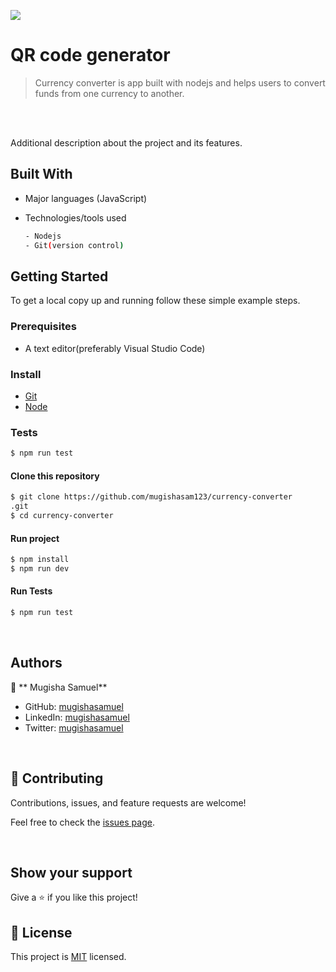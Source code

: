 ![](https://img.shields.io/badge/currency-converter-blue)

# QR code generator

> Currency converter is app built with nodejs and helps users to convert funds from one currency to another.

<br/>



<br/>

Additional description about the project and its features.

## Built With

- Major languages (JavaScript)
- Technologies/tools used

  ```bash
  - Nodejs
  - Git(version control)

  ```

## Getting Started

To get a local copy up and running follow these simple example steps.

### Prerequisites

- A text editor(preferably Visual Studio Code)

### Install

- [Git](https://git-scm.com/downloads)
- [Node](https://nodejs.org/en/download/)

### Tests

```bash
$ npm run test

```

#### Clone this repository

```bash
$ git clone https://github.com/mugishasam123/currency-converter
.git
$ cd currency-converter
```

#### Run project

```bash
$ npm install
$ npm run dev
```

#### Run Tests

```bash
$ npm run test
```

<br>

## Authors

👤 ** Mugisha Samuel**

- GitHub: [mugishasamuel](https://github.com/mugishasam123)
- LinkedIn: [mugishasamuel](https://www.linkedin.com/in/mugisha-samuel-55a905208/)
- Twitter: [mugishasamuel](https://twitter.com/mugishasamuel42/)

<br>

## 🤝 Contributing

Contributions, issues, and feature requests are welcome!

Feel free to check the [issues page](https://github.com/mugishasam123/currency-converter/issues).

<br>

## Show your support

Give a ⭐️ if you like this project!

## 📝 License

This project is [MIT](https://opensource.org/licenses/MIT) licensed.
